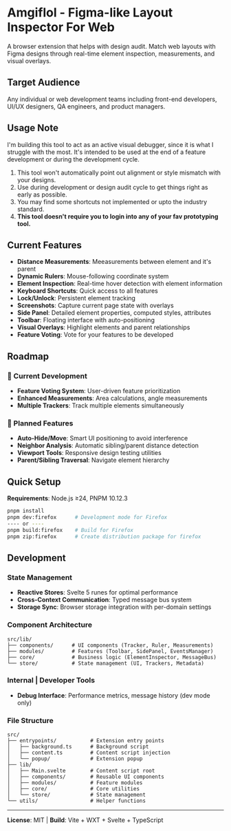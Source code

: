 # Amgiflol - Figma-like Layout Inspector For Web

A browser extension that helps with design audit. Match web layouts with Figma designs through real-time element inspection, measurements, and visual overlays.

## Target Audience

Any individual or web development teams including front-end developers, UI/UX designers, QA engineers, and product managers.

## Usage Note

I'm building this tool to act as an active visual debugger, since it is what I struggle with the most. It's intended to be used at the end of a feature development or during the development cycle.

1. This tool won't automatically point out alignment or style mismatch with your designs.
2. Use during development or design audit cycle to get things right as early as possible.
3. You may find some shortcuts not implemented or upto the industry standard.
4. **This tool doesn't require you to login into any of your fav prototyping tool.**

## Current Features

- **Distance Measurements**: Meeasurements between element and it's parent
- **Dynamic Rulers**: Mouse-following coordinate system
- **Element Inspection**: Real-time hover detection with element information
- **Keyboard Shortcuts**: Quick access to all features
- **Lock/Unlock**: Persistent element tracking
- **Screenshots**: Capture current page state with overlays
- **Side Panel**: Detailed element properties, computed styles, attributes
- **Toolbar**: Floating interface with auto-positioning
- **Visual Overlays**: Highlight elements and parent relationships
- **Feature Voting**: Vote for your features to be developed

## Roadmap

### 🔄 Current Development

- **Feature Voting System**: User-driven feature prioritization
- **Enhanced Measurements**: Area calculations, angle measurements
- **Multiple Trackers**: Track multiple elements simultaneously

### 🚀 Planned Features

- **Auto-Hide/Move**: Smart UI positioning to avoid interference
- **Neighbor Analysis**: Automatic sibling/parent distance detection
- **Viewport Tools**: Responsive design testing utilities
- **Parent/Sibling Traversal**: Navigate element hierarchy

## Quick Setup

**Requirements**: Node.js ≥24, PNPM 10.12.3

```bash
pnpm install
pnpm dev:firefox      # Development mode for Firefox
---- or ----
pnpm build:firefox    # Build for Firefox
pnpm zip:firefox      # Create distribution package for firefox
```

## Development

### State Management

- **Reactive Stores**: Svelte 5 runes for optimal performance
- **Cross-Context Communication**: Typed message bus system
- **Storage Sync**: Browser storage integration with per-domain settings

### Component Architecture

```
src/lib/
├── components/      # UI components (Tracker, Ruler, Measurements)
├── modules/         # Features (Toolbar, SidePanel, EventsManager)
├── core/            # Business logic (ElementInspector, MessageBus)
└── store/           # State management (UI, Trackers, Metadata)
```

### Internal | Developer Tools

- **Debug Interface**: Performance metrics, message history (dev mode only)

### File Structure

```
src/
├── entrypoints/           # Extension entry points
│   ├── background.ts      # Background script
│   ├── content.ts         # Content script injection
│   └── popup/             # Extension popup
├── lib/
│   ├── Main.svelte        # Content script root
│   ├── components/        # Reusable UI components
│   ├── modules/           # Feature modules
│   ├── core/              # Core utilities
│   └── store/             # State management
└── utils/                 # Helper functions
```

---

**License**: MIT | **Build**: Vite + WXT + Svelte + TypeScript
